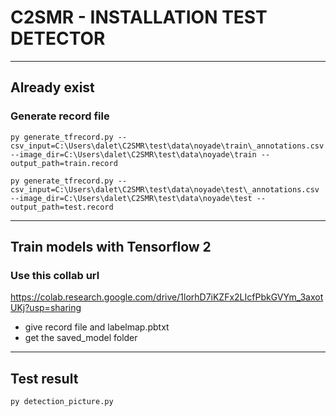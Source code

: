 # C2SMR - INSTALLATION TEST DETECTOR 

---



## Already exist
### Generate record file

```shell
py generate_tfrecord.py --csv_input=C:\Users\dalet\C2SMR\test\data\noyade\train\_annotations.csv --image_dir=C:\Users\dalet\C2SMR\test\data\noyade\train --output_path=train.record
```
```shell
py generate_tfrecord.py --csv_input=C:\Users\dalet\C2SMR\test\data\noyade\test\_annotations.csv --image_dir=C:\Users\dalet\C2SMR\test\data\noyade\test --output_path=test.record
```

---


## Train models with Tensorflow 2

### Use this collab url

https://colab.research.google.com/drive/1lorhD7iKZFx2LIcfPbkGVYm_3axotUKj?usp=sharing
- give record file and labelmap.pbtxt
- get the saved_model folder


---

## Test result

````shell
py detection_picture.py
````